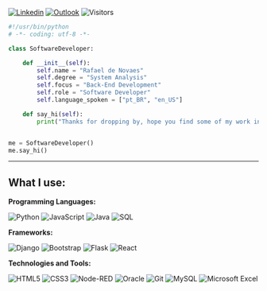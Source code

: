
[![Linkedin](https://img.shields.io/badge/LinkedIn-0077B5?style=for-the-badge&logo=linkedin&logoColor=white)](https://www.linkedin.com/in/rafael-nxd/)
[![Outlook](https://img.shields.io/badge/Microsoft_Outlook-0078D4?style=for-the-badge&logo=microsoft-outlook&logoColor=whitelink=mailto:rafaelnovaes46@outlook.com)](mailto:rafaelnovaes46@outlook.com)
![Visitors](https://api.visitorbadge.io/api/visitors?path=https%3A%2F%2Fgithub.com%2Frafaelnxd&countColor=%23263759)




```python
#!/usr/bin/python
# -*- coding: utf-8 -*-

class SoftwareDeveloper:

    def __init__(self):
        self.name = "Rafael de Novaes"
        self.degree = "System Analysis"
        self.focus = "Back-End Development"
        self.role = "Software Developer"
        self.language_spoken = ["pt_BR", "en_US"]

    def say_hi(self):
        print("Thanks for dropping by, hope you find some of my work interesting.")


me = SoftwareDeveloper()
me.say_hi()
```

---

## What I use:

**Programming Languages:**

![Python](https://img.shields.io/badge/-Python-000?&logo=Python)
![JavaScript](https://img.shields.io/badge/-JavaScript-000?&logo=JavaScript)
![Java](https://img.shields.io/badge/-Java-000?&logo=Java&logoColor=007396)
![SQL](https://img.shields.io/badge/-SQL-000?&logo=MySQL)


**Frameworks:**
<br>

![Django](https://img.shields.io/badge/django-%23092E20.svg?style=for-the-badge&logo=django&logoColor=white)
![Bootstrap](https://img.shields.io/badge/bootstrap-%238511FA.svg?style=for-the-badge&logo=bootstrap&logoColor=white)
![Flask](https://img.shields.io/badge/flask-%23000.svg?style=for-the-badge&logo=flask&logoColor=white)
![React](https://img.shields.io/badge/react-%2320232a.svg?style=for-the-badge&logo=react&logoColor=%2361DAFB)


**Technologies and Tools:**
<br>

![HTML5](https://img.shields.io/badge/html5-%23E34F26.svg?style=for-the-badge&logo=html5&logoColor=white)
![CSS3](https://img.shields.io/badge/css3-%231572B6.svg?style=for-the-badge&logo=css3&logoColor=white)
![Node-RED](https://img.shields.io/badge/Node--RED-%238F0000.svg?style=for-the-badge&logo=node-red&logoColor=white)
![Oracle](https://img.shields.io/badge/Oracle-F80000?style=for-the-badge&logo=oracle&logoColor=white)
![Git](https://img.shields.io/badge/git-%23F05033.svg?style=for-the-badge&logo=git&logoColor=white)
![MySQL](https://img.shields.io/badge/mysql-%2300f.svg?style=for-the-badge&logo=mysql&logoColor=white)
![Microsoft Excel](https://img.shields.io/badge/Microsoft_Excel-217346?style=for-the-badge&logo=microsoft-excel&logoColor=white)



